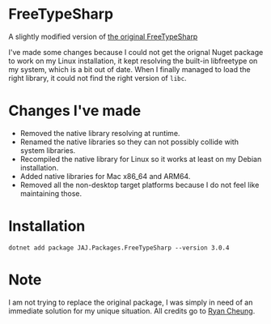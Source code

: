 # FreeTypeSharp
A slightly modified version of [the original FreeTypeSharp](https://github.com/ryancheung/FreeTypeSharp)

I've made some changes because I could not get the orignal Nuget package to work on my Linux installation, it kept resolving the built-in libfreetype on my system, which is a bit out of date. When I finally managed to load the right library, it could not find the right version of `libc`. 

# Changes I've made
- Removed the native library resolving at runtime.
- Renamed the native libraries so they can not possibly collide with system libraries.
- Recompiled the native library for Linux so it works at least on my Debian installation.
- Added native libraries for Mac x86_64 and ARM64.
- Removed all the non-desktop target platforms because I do not feel like maintaining those.

# Installation
```
dotnet add package JAJ.Packages.FreeTypeSharp --version 3.0.4
```

# Note
I am not trying to replace the original package, I was simply in need of an immediate solution for my unique situation. All credits go to [Ryan Cheung](https://github.com/ryancheung/FreeTypeSharp).